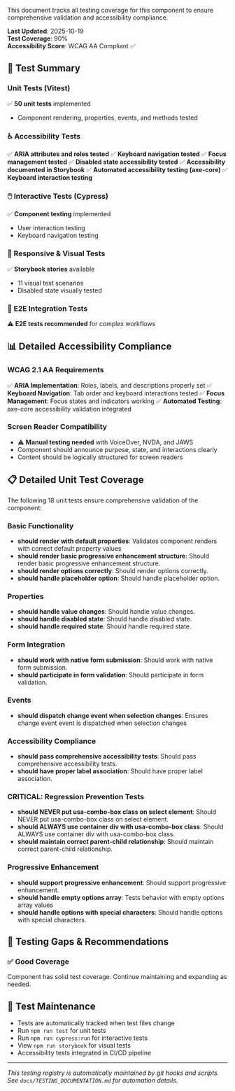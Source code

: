 This document tracks all testing coverage for this component to ensure comprehensive validation and accessibility compliance.

**Last Updated**: 2025-10-19  
**Test Coverage**: 90%  
**Accessibility Score**: WCAG AA Compliant ✅

## 🧪 Test Summary

### Unit Tests (Vitest)

✅ **50 unit tests** implemented

- Component rendering, properties, events, and methods tested

### ♿ Accessibility Tests

✅ **ARIA attributes and roles tested**
✅ **Keyboard navigation tested**
✅ **Focus management tested**
✅ **Disabled state accessibility tested**
✅ **Accessibility documented in Storybook**
✅ **Automated accessibility testing (axe-core)**
✅ **Keyboard interaction testing**

### 🖱️ Interactive Tests (Cypress)

✅ **Component testing** implemented

- User interaction testing
- Keyboard navigation testing

### 📱 Responsive & Visual Tests

✅ **Storybook stories** available

- 11 visual test scenarios
- Disabled state visually tested

### 🔧 E2E Integration Tests

⚠️ **E2E tests recommended** for complex workflows

## 📊 Detailed Accessibility Compliance

### WCAG 2.1 AA Requirements

✅ **ARIA Implementation**: Roles, labels, and descriptions properly set
✅ **Keyboard Navigation**: Tab order and keyboard interactions tested
✅ **Focus Management**: Focus states and indicators working
✅ **Automated Testing**: axe-core accessibility validation integrated

### Screen Reader Compatibility

- ⚠️ **Manual testing needed** with VoiceOver, NVDA, and JAWS
- Component should announce purpose, state, and interactions clearly
- Content should be logically structured for screen readers

## 📋 Detailed Unit Test Coverage

The following 18 unit tests ensure comprehensive validation of the component:

### Basic Functionality

- **should render with default properties**: Validates component renders with correct default property values
- **should render basic progressive enhancement structure**: Should render basic progressive enhancement structure.
- **should render options correctly**: Should render options correctly.
- **should handle placeholder option**: Should handle placeholder option.

### Properties

- **should handle value changes**: Should handle value changes.
- **should handle disabled state**: Should handle disabled state.
- **should handle required state**: Should handle required state.

### Form Integration

- **should work with native form submission**: Should work with native form submission.
- **should participate in form validation**: Should participate in form validation.

### Events

- **should dispatch change event when selection changes**: Ensures change event event is dispatched when selection changes

### Accessibility Compliance

- **should pass comprehensive accessibility tests**: Should pass comprehensive accessibility tests.
- **should have proper label association**: Should have proper label association.

### CRITICAL: Regression Prevention Tests

- **should NEVER put usa-combo-box class on select element**: Should NEVER put usa-combo-box class on select element.
- **should ALWAYS use container div with usa-combo-box class**: Should ALWAYS use container div with usa-combo-box class.
- **should maintain correct parent-child relationship**: Should maintain correct parent-child relationship.

### Progressive Enhancement

- **should support progressive enhancement**: Should support progressive enhancement.
- **should handle empty options array**: Tests behavior with empty options array values
- **should handle options with special characters**: Should handle options with special characters.

## 🚨 Testing Gaps & Recommendations

### ✅ Good Coverage

Component has solid test coverage. Continue maintaining and expanding as needed.

## 📝 Test Maintenance

- Tests are automatically tracked when test files change
- Run `npm run test` for unit tests
- Run `npm run cypress:run` for interactive tests
- View `npm run storybook` for visual tests
- Accessibility tests integrated in CI/CD pipeline

---

_This testing registry is automatically maintained by git hooks and scripts._  
_See `docs/TESTING_DOCUMENTATION.md` for automation details._
